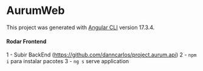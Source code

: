 # AurumWeb

This project was generated with [Angular CLI](https://github.com/angular/angular-cli) version 17.3.4.

#### Rodar Frontend
1 - Subir BackEnd (https://github.com/danncarlos/project.aurum.api)
2 - `npm i` para instalar pacotes
3 - `ng s` serve application


